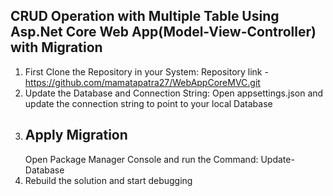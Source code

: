 ## CRUD Operation with Multiple Table Using Asp.Net Core Web App(Model-View-Controller) with Migration

1. First Clone the Repository in your System: 
      Repository link - https://github.com/mamatapatra27/WebAppCoreMVC.git
2. Update the Database and Connection String: 
      Open appsettings.json and update the connection string to point to your local Database
3. ##   Apply Migration
   Open Package Manager Console and run the Command: 
   Update-Database
4. Rebuild the solution and start debugging
